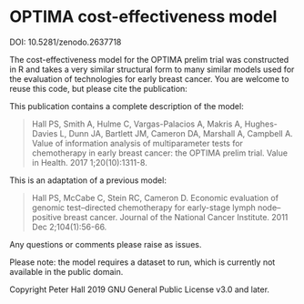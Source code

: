 # OPTIMA cost-effectiveness model
DOI: 10.5281/zenodo.2637718

The cost-effectiveness model for the OPTIMA prelim trial was constructed in R and takes a very similar structural form to many similar models used for the evaluation of technologies for early breast cancer.
You are welcome to reuse this code, but please cite the publication:

This publication contains a complete description of the model:
>Hall PS, Smith A, Hulme C, Vargas-Palacios A, Makris A, Hughes-Davies L, Dunn JA, Bartlett JM, Cameron DA, Marshall A, Campbell A. Value of information analysis of multiparameter tests for chemotherapy in early breast cancer: the OPTIMA prelim trial. Value in Health. 2017 1;20(10):1311-8.

This is an adaptation of a previous model:
>Hall PS, McCabe C, Stein RC, Cameron D. Economic evaluation of genomic test–directed chemotherapy for early-stage lymph node–positive breast cancer. Journal of the National Cancer Institute. 2011 Dec 2;104(1):56-66.

Any questions or comments please raise as issues.

Please note: the model requires a dataset to run, which is currently not available in the public domain.

Copyright Peter Hall 2019 GNU General Public License v3.0 and later.
